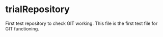 # trialRepository
First test repository to check GIT working.
This file is the first test file for GIT functioning.
